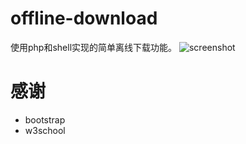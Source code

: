 offline-download
================
使用php和shell实现的简单离线下载功能。
![screenshot](https://raw.github.com/gracece/offline-download/master/screenshot.jpg)

感谢
===============
* bootstrap 
* w3school
